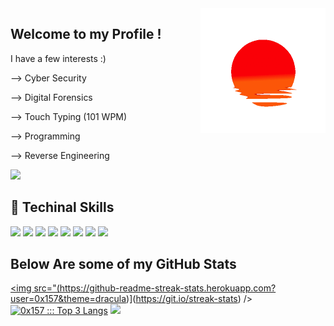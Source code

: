 <img height="200" width="200" align="right" src="https://github.com/0x157/0x157/blob/main/52O8.gif"> 

## Welcome to my Profile !   

I have a few interests :)

--> Cyber Security

--> Digital Forensics 

--> Touch Typing (101 WPM)

--> Programming 

--> Reverse Engineering 

<p align="left"> <img src="https://komarev.com/ghpvc/?username=0x157-dev&label=Profile%20views&color=ba241c&style=flat" /> </p>

## 💾 Techinal Skills

<img src="https://img.shields.io/badge/-Python-f7e80c?logo=Python&logoColor=0d0d0d">  <img src="https://img.shields.io/badge/-C++-00599C?logo=Cplusplus&logoColor=0d0d0d">  <img src="https://img.shields.io/badge/-Linux-557C94?logo=KaliLinux&logoColor=0d0d0d"> <img src="https://img.shields.io/badge/-VS%20Code-007ACC?logo=visualstudiocode&logoColor=0d0d0d">  <img src="https://img.shields.io/badge/-Visual Studio-5C2D91?logo=visualstudio&logoColor=0d0d0d">  <img src="https://img.shields.io/badge/-BASH-4EAA25?logo=gnubash&logoColor=0d0d0d">  <img src="https://img.shields.io/badge/-PyCharm-D22128?logo=pycharm&logoColor=0d0d0d"> <img src="https://img.shields.io/badge/-Windows-bd2341?logo=Windows&logoColor=0d0d0d">

## Below Are some of my GitHub Stats

<a href="https://github.com/0x157"><img src="(https://github-readme-streak-stats.herokuapp.com?user=0x157&theme=dracula)](https://git.io/streak-stats) /></a><a href="https://github.com/0x157"><img height="173px" src="https://readme-status-bay.vercel.app/api/top-langs/?username=0x157&hide_border=true&langs_count=8&custom_title=3+Top+Languages&title_color=131417&theme=tokyonight&exclude_repo=machine&layout=compact&card_width=227" alt="0x157 ::: Top 3 Langs" /></a>  <img src = https://raw.githubusercontent.com/0x157/0x157/6b9d27def613c8d2facceded2c60288d143d11ad/contrib-snek-yami.svg >
